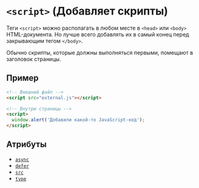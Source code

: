 # `<script>` (Добавляет скрипты)

Теги `<script>` можно располагать в любом месте в `<head>` или `<body>` HTML-документа. Но лучше всего добавлять их в самый конец перед закрывающим тегом `</body>`.

Обычно скрипты, которые должны выполняться первыми, помещают в заголовок страницы.

## Пример

```html
<!-- Внешний файл -->
<script src="external.js"></script>

<!-- Внутри страницы -->
<script>
  window.alert('Добавили какой-то JavaScript-код');
</script>
```

## Атрибуты

- [`async`](<../ATTRIBUTES/async (ЗАПУСК АСИНХРОННО).md>)
- [`defer`](<../ATTRIBUTES/defer (ЗАПУСК ПОСЛЕ ЗАГРУЗКИ СТРАНИЦЫ).md>)
- [`src`](<../ATTRIBUTES/src (URL ИСТОЧНИКА).md>)
- [`type`](<../ATTRIBUTES/type (ТИП МОДУЛЕЙ).md>)
